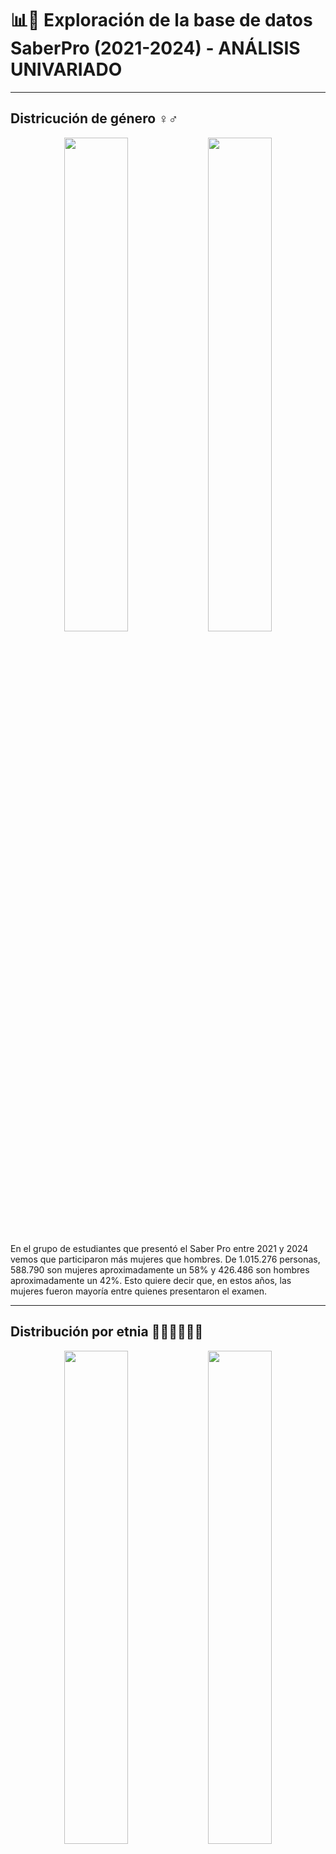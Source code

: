 
# 📊📝 Exploración de la base de datos SaberPro (2021-2024) - ANÁLISIS UNIVARIADO

---
## Districución de género ♀️♂️ 

<p align="center">
  <img src="https://github.com/user-attachments/assets/f2e9445f-19ec-4c43-9f79-846121be69fb" width="45%">
  <img src="https://github.com/user-attachments/assets/c24880c2-9693-4a90-bf9f-9c8af6b5186f" width="45%">
</p>

En el grupo de estudiantes que presentó el Saber Pro entre 2021 y 2024 vemos que participaron más mujeres que hombres. De 1.015.276 personas, 588.790 son mujeres aproximadamente un 58% y 426.486 son hombres aproximadamente un 42%. Esto quiere decir que, en estos años, las mujeres fueron mayoría entre quienes presentaron el examen.

---
## Distribución por etnia 👧🏻👦🏽🧒🏿

<p align="center">
  <img src="https://github.com/user-attachments/assets/58451c18-4bcf-4380-bac2-d9e6c593d68e" width="45%">
  <img src="https://github.com/user-attachments/assets/0b953f6d-21dd-44f2-8d0d-718f18ee44bf" width="45%">
</p>

En la distribución por etnia del Saber Pro 2021–2024, el grupo afrodescendiente es el de mayor presencia, con 22.430 estudiantes. Esto muestra una fuerte concentración en este grupo frente a los demás. Muy por detrás aparecen Zenú (3.322), Pasto (2.561), “Otro grupo étnico minoritario” (2.496) y Wayúu (2.262). Con esto podemos observar que la participacion etnica no está distribuida de forma pareja, pues el grupo afrodescendiente reúne la mayoría de los casos reportados, mientras que el resto se reparte en cantidades mucho más pequeñas.

---
## Estadísticas descriptivas de los puntajes 📊

<p align="center">
  <img src="https://github.com/user-attachments/assets/ef060f76-f904-4aad-83f1-0e77ad34a849" width="45%">
</p>

En estos años, el módulo con mejores resultados es Inglés (promedio cerca de 154 puntos). Después vienen Lectura Crítica (alrededor de 149), Razonamiento Cuantitativo (144) y Competencias Ciudadanas (143). El más bajo es Comunicación Escrita, con un promedio de unos 135 puntos. Entre Inglés y Comunicación Escrita hay una diferencia grande, casi 19 puntos, así que valdría la pena poner atención especial a fortalecer Escritura.

Si vemos cómo se reparten los puntajes, Lectura Crítica es el módulo donde los resultados son más parecidos entre estudiantes esto significa menos diferencia entre altos y bajos. En cambio, Comunicación Escrita es donde hay más distancia: conviven muchos puntajes muy altos y muy bajos. La mitad de los estudiantes se ubica más o menos en estos rangos: 
- *Inglés* 132–175
- *Lectura Crítica* 127–172
- *Razonamiento Cuantitativo* 120–166
- *Competencias Ciudadanas* 118–168 
- *Comunicación Escrita* 121–162

---
## Niveles y variación de los puntajes 📉📈

<p align="center">
  <img src="https://github.com/user-attachments/assets/d014751f-b697-448d-aa02-ff0e9ee581dc" width="45%">
</p>

Con más de 1 millón de registros, los promedios se ubican así: Inglés ~154, Lectura Crítica ~149, Razonamiento Cuantitativo ~144, Competencias Ciudadanas ~143 y Comunicación Escrita ~135 siendo este el más bajo. En términos de variación, Comunicación Escrita es donde los resultados están más dispersos (hay más diferencia entre quienes les va muy bien y muy mal), mientras que Lectura Crítica es el módulo más parejo. Las distribuciones de todos los módulos se concentran alrededor de la mitad de la escala y caen hacia los extremos, aparecen algunos ceros, que probablemente corresponden a casos atípicos o registros especiales.

---
## Evolución por año (Saber Pro 2021–2024) 📉📈

<p align="center">
  <img src="https://github.com/user-attachments/assets/26f7d9f3-a699-45c9-8038-14007ed3ae05" width="45%">
  <img src="https://github.com/user-attachments/assets/105a5bc7-be6a-4624-b86d-5420a40995ab" width="45%">
</p>

En todos los años, Inglés es el módulo con mejor promedio y se mantiene estable alrededor de 154–155 puntos. Lectura Crítica muestra la mejor mejora en el tiempo pues pasa de 145.7 puntos en 2021 a 152.2 puntos en 2024, un salto claro de unos +6.5 puntos. Competencias Ciudadanas cae en 2023, pero se recupera en 2024 y termina un poco arriba de donde empezó (de 143.1 a 145.2). Razonamiento Cuantitativo se mantiene prácticamente casi igual pues sube en 2022, baja en 2023 y cierra 2024 casi igual que 2021 alrededor de 143.

El caso distinto es Comunicación Escrita es el promedio más bajo en todos los años y además es el más inestable. Baja fuerte en 2022 aproximadamente 129, aumenta en 2023 a 140 y vuelve a caer en 2024 aproximadamente a 134, quedando por debajo de 2021. En conclusión podemos decir que el módulo de Inglés lidera y se mantiene, Lectura Crítica mejora de forma sostenida, Competencias Ciudadanas se recupera, Razonamiento Cuantititivo está estable, y Comunicación Escrita necesita atención porque no consolida mejoras y termina con un nivel inferior al del inicio del periodo.

---
## Distribución de puntajes por módulo - *diagrama de cajas* 📉📈

<p align="center">
  <img src="https://github.com/user-attachments/assets/d8ebd871-66d4-4df6-8828-4112cd62e355" width="45%">
</p>

En este gráfico vemos cómo se reparten los puntajes por módulo. La mayoría de resultados está entre 120 y 170 puntos. Los modulos de Inglés y Lectura suelen quedar un poco más altos; Ciudadanas y Cuantitativo se mantienen en la mitad; y Comunicación Escrita aparece más baja y con más diferencia entre estudiantes. En todos los módulos aparecen puntos extremos cerca de 0 y 300, que son valores poco comunes.
